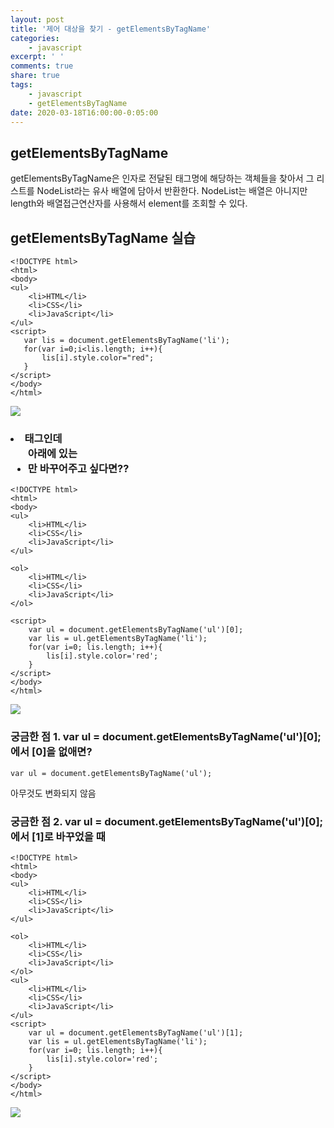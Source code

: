 ```yaml
---
layout: post
title: '제어 대상을 찾기 - getElementsByTagName'
categories:
    - javascript
excerpt: ' '
comments: true
share: true
tags:
    - javascript
    - getElementsByTagName
date: 2020-03-18T16:00:00-0:05:00
---
```


## getElementsByTagName

getElementsByTagName은 인자로 전달된 태그명에 해당하는 객체들을 찾아서 그 리스트를 NodeList라는 유사 배열에 담아서 반환한다. NodeList는 배열은 아니지만 length와 배열접근연산자를 사용해서 element를 조회할 수 있다.

## getElementsByTagName 실습

```
<!DOCTYPE html>
<html>
<body>
<ul>
    <li>HTML</li>
    <li>CSS</li>
    <li>JavaScript</li>
</ul>
<script>
   var lis = document.getElementsByTagName('li');
   for(var i=0;i<lis.length; i++){
       lis[i].style.color="red";
   }
</script>
</body>
</html>
```

![](https://kimmy100b.github.io/assets/images/javascript/getElement/tagName/01-01.jpg)

### <li>태그인데 <ul>아래에 있는 <li>만 바꾸어주고 싶다면??

```
<!DOCTYPE html>
<html>
<body>
<ul>
    <li>HTML</li>
    <li>CSS</li>
    <li>JavaScript</li>
</ul>

<ol>
    <li>HTML</li>
    <li>CSS</li>
    <li>JavaScript</li>
</ol>

<script>
    var ul = document.getElementsByTagName('ul')[0];
    var lis = ul.getElementsByTagName('li');
    for(var i=0; lis.length; i++){
        lis[i].style.color='red';
    }
</script>
</body>
</html>
```

![](https://kimmy100b.github.io/assets/images/javascript/getElement/tagName/01-02.jpg)

### 궁금한 점 1. var ul = document.getElementsByTagName('ul')[0];에서 [0]을 없애면?

```
var ul = document.getElementsByTagName('ul');
```

아무것도 변화되지 않음

### 궁금한 점 2. var ul = document.getElementsByTagName('ul')[0];에서 [1]로 바꾸었을 때

```
<!DOCTYPE html>
<html>
<body>
<ul>
    <li>HTML</li>
    <li>CSS</li>
    <li>JavaScript</li>
</ul>

<ol>
    <li>HTML</li>
    <li>CSS</li>
    <li>JavaScript</li>
</ol>
<ul>
    <li>HTML</li>
    <li>CSS</li>
    <li>JavaScript</li>
</ul>
<script>
    var ul = document.getElementsByTagName('ul')[1];
    var lis = ul.getElementsByTagName('li');
    for(var i=0; lis.length; i++){
        lis[i].style.color='red';
    }
</script>
</body>
</html>
```

![](https://kimmy100b.github.io/assets/images/javascript/getElement/tagName/01-03.jpg)
